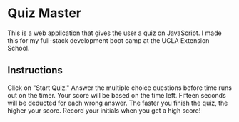 # Quiz Master
This is a web application that gives the user a quiz on JavaScript. I made this for my full-stack development boot camp at the UCLA Extension School.

## Instructions

Click on "Start Quiz." Answer the multiple choice questions before time runs out on the timer. Your score will be based on the time left. Fifteen seconds will be deducted for each wrong answer. The faster you finish the quiz, the higher your score. Record your initials when you get a high score!


